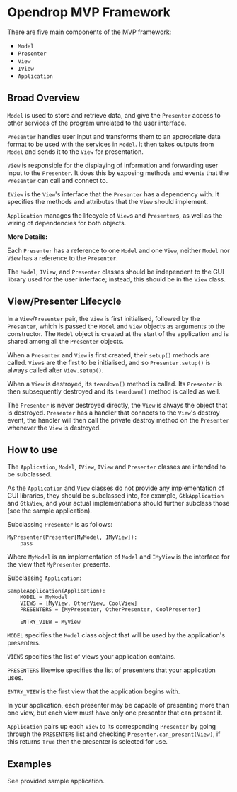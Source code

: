 Opendrop MVP Framework
======================

There are five main components of the MVP framework:
 - `Model`
 - `Presenter`
 - `View`
 - `IView`
 - `Application`

Broad Overview
--------------

`Model` is used to store and retrieve data, and give the `Presenter`
access to other services of the program unrelated to the user interface.

`Presenter` handles user input and transforms them to an appropriate
data format to be used with the services in `Model`. It then takes
outputs from `Model` and sends it to the `View` for presentation.

`View` is responsible for the displaying of information and
forwarding user input to the `Presenter`. It does this by exposing
methods and events that the `Presenter` can call and connect to.

`IView` is the `View`'s interface that the `Presenter` has a
dependency with. It specifies the methods and attributes that the `View`
should implement.

`Application` manages the lifecycle of `View`s and `Presenter`s, as well
as the wiring of dependencies for both objects.

**More Details:**

Each `Presenter` has a reference to one `Model` and one `View`, neither
`Model` nor `View` has a reference to the `Presenter`.

The `Model`, `IView`, and `Presenter` classes should be independent to
the GUI library used for the user interface; instead, this should be in
the `View` class.

View/Presenter Lifecycle
------------------------

In a `View`/`Presenter` pair, the `View` is first initialised, followed
by the `Presenter`, which is passed the `Model` and `View` objects as
arguments to the constructor. The `Model` object is created at the start
of the application and is shared among all the `Presenter` objects.

When a `Presenter` and `View` is first created, their `setup()` methods
are called. `View`s are the first to be initialised, and so
`Presenter.setup()` is always called after `View.setup()`.

When a `View` is destroyed, its `teardown()` method is called. Its
`Presenter` is then subsequently destroyed and its `teardown()` method
is called as well.

The `Presenter` is never destroyed directly, the `View` is always the
object that is destroyed. `Presenter` has a handler that connects to the
`View`'s destroy event, the handler will then call the private destroy
method on the `Presenter` whenever the `View` is destroyed.

How to use
----------

The `Application`, `Model`, `IView`, `IView` and `Presenter` classes are
intended to be subclassed.

As the `Application` and `View` classes do
not provide any implementation of GUI libraries, they should be
subclassed into, for example, `GtkApplication` and `GtkView`, and your
actual implementations should further subclass those (see the sample
application).

Subclassing `Presenter` is as follows:

    MyPresenter(Presenter[MyModel, IMyView]):
        pass

Where `MyModel` is an implementation of `Model` and `IMyView` is the
interface for the view that `MyPresenter` presents.

Subclassing `Application`:

    SampleApplication(Application):
        MODEL = MyModel
        VIEWS = [MyView, OtherView, CoolView]
        PRESENTERS = [MyPresenter, OtherPresenter, CoolPresenter]

        ENTRY_VIEW = MyView

`MODEL` specifies the `Model` class object that will be used by the
application's presenters.

`VIEWS` specifies the list of views your application contains.

`PRESENTERS` likewise specifies the list of presenters that your
application uses.

`ENTRY_VIEW` is the first view that the application begins with.

In your application, each presenter may be capable of presenting more
than one view, but each view must have only one presenter that can
present it.

`Application` pairs up each `View` to its corresponding `Presenter` by
going through the `PRESENTERS` list and checking
`Presenter.can_present(View)`, if this returns `True` then the presenter
is selected for use.

Examples
--------
See provided sample application.